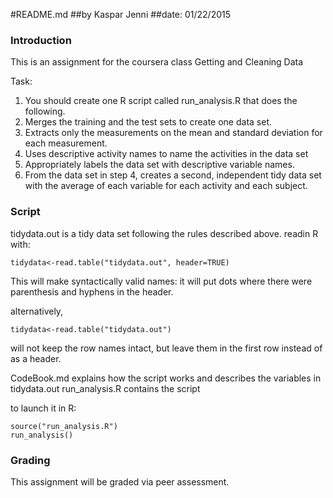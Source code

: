 #README.md
##by Kaspar Jenni
##date: 01/22/2015

### Introduction

This is an assignment for the coursera class Getting and Cleaning Data

Task:
1. You should create one R script called run_analysis.R that does the following. 
2. Merges the training and the test sets to create one data set.
3. Extracts only the measurements on the mean and standard deviation for each measurement. 
4. Uses descriptive activity names to name the activities in the data set
5. Appropriately labels the data set with descriptive variable names. 
6. From the data set in step 4, creates a second, independent tidy data set with the average of each variable for each activity and each subject.

### Script

tidydata.out is a tidy data set following the rules described above.
readin R with:
```
tidydata<-read.table("tidydata.out", header=TRUE)
```
This will make syntactically valid names: it will put dots where there were parenthesis and hyphens in the header.

alternatively, 
```
tidydata<-read.table("tidydata.out")
```
will not keep the row names intact, but leave them in the first row instead of as a header.

CodeBook.md explains how the script works and describes the variables in tidydata.out
run_analysis.R contains the script

to launch it in R:
```
source("run_analysis.R")
run_analysis()
```
### Grading

This assignment will be graded via peer assessment.

